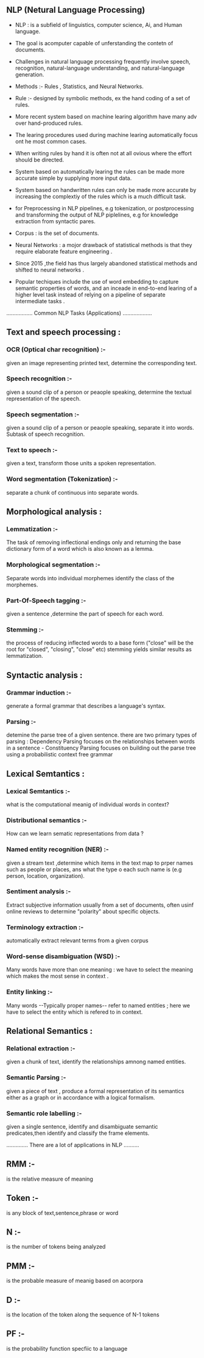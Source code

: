 ## NLP (Netural Language Processing)

- NLP : is a subfield of linguistics, computer science, Ai, and Human language.

- The goal is acomputer capable of unferstanding the contetn of documents.

- Challenges in natural language processing frequently involve speech, recognition, natural-language understanding, and natural-language generation.

- Methods :- Rules , Statistics, and Neural Networks.

- Rule :- designed by symbolic methods, ex the hand coding of a set of rules.

- More recent system based on machine learing algorithm have many adv over hand-produced rules.

- The learing procedures used during machine learing automatically focus ont he most common cases.

- When writing rules by hand it is often not at all ovious where the effort should be directed.

- System based on automatically learing the rules can be made more accurate simple by supplying more input data. 

- System based on handwritten rules can only be made more accurate by increasing the complextiy of the rules which is a much difficult task.

- for Preprocessing in NLP pipelines, e.g tokenization, or postprocessing and transforming the output of NLP piplelines, e.g for knowledge extraction from syntactic pares.

- Corpus : is the set of documents.

- Neural Networks : a mojor drawback of statistical methods is that they require elaborate feature engineering .

- Since 2015 ,the field has thus largely abandoned statistical methods and shifted to neural networks .

- Popular techiques include the use of word embedding to capture semantic properties of words, and an inceade in end-to-end learing of a higher level task instead of relying on a pipeline of separate intermediate tasks .

................. Common NLP Tasks (Applications) ...................

## Text and speech processing :

### OCR (Optical char recognition) :- 
given an image representing printed text, determine the corresponding text.

### Speech recognition :-
given a sound clip of a person or peaople speaking, determine the textual representation of the speech.

### Speech segmentation :-
given a sound clip of a person or peaople speaking, separate it into words. 
Subtask of speech recognition.

### Text to speech :-
given a text, transform those units a spoken representation.

### Word segmentation (Tokenization) :-
separate a chunk of continuous into separate words.


## Morphological analysis :

### Lemmatization :-
The task of removing inflectional endings only and returning the base dictionary form of a word which is also known as a lemma.

### Morphological segmentation :-
Separate words into individual morphemes identify the class of the morphemes.

### Part-Of-Speech tagging :- 
given a sentence ,determine the part of speech for each word.

### Stemming :-
the process of reducing inflected words to a base form
("close" will be the root for "closed", "closing", "close" etc) stemming yields similar results as lemmatization.


## Syntactic analysis :

### Grammar induction :- 
generate a formal grammar that describes a language's syntax.

### Parsing :-
detemine the parse tree of a given sentence.
there are two primary types of parsing : Dependency Parsing focuses on the relationships between words in a sentence - Constituency Parsing focuses on building out the parse tree using a probabilistic context free grammar


##  Lexical Semtantics : 

### Lexical Semtantics :-
what is the computational meanig of individual words in context?

### Distributional semantics :-
How can we learn sematic representations from data ?

### Named entity recognition (NER) :- 
given a stream text ,determine which items in the text map to prper names such as people or places, ans what the type o each such name is (e.g person, location, organization).

### Sentiment analysis :-
Extract subjective information usually from a set of documents, often usinf online reviews to determine "polarity" about specific objects.

### Terminology extraction :- 
automatically extract relevant terms from a given corpus

### Word-sense disambiguation (WSD) :- 
Many words have more than one meaning : we have to select the meaning which makes the most sense in context .

### Entity linking :-
Many words --Typically proper names-- refer to named entities ; here we have to select the entity which is refered to in context.


## Relational Semantics :

### Relational extraction :-
given a chunk of text, identify the relationships amnong named entities.

### Semantic Parsing :-
given a piece of text , produce a formal representation of its semantics either as a graph or in accordance with a logical formalism.

### Semantic role labelling :-
given a single sentence, identify and disambiguate semantic predicates,then identify and classify the frame elements.

.............. There are a lot of applications in NLP ..........

## RMM :-
is the relative measure of meaning 

## Token :- 
is any block of text,sentence,phrase or word

## N :-
is the number of tokens being analyzed

## PMM :- 
is the probable measure of meanig based on  acorpora

## D :- 
is the location of the token along the sequence of N-1 tokens

## PF :-
is the probability function specfiic to a language 


